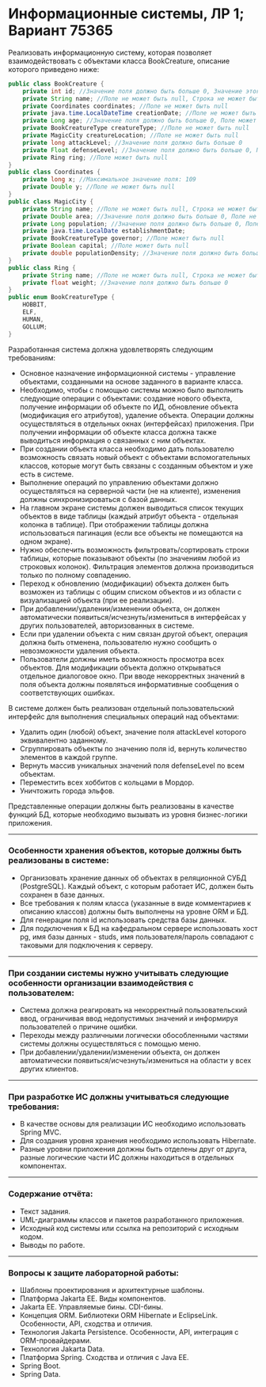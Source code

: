 # Информационные системы, ЛР 1; Вариант 75365

Реализовать информационную систему, которая позволяет взаимодействовать с объектами класса BookCreature, описание которого приведено ниже:

```java
public class BookCreature {
    private int id; //Значение поля должно быть больше 0, Значение этого поля должно быть уникальным, Значение этого поля должно генерироваться автоматически
    private String name; //Поле не может быть null, Строка не может быть пустой
    private Coordinates coordinates; //Поле не может быть null
    private java.time.LocalDateTime creationDate; //Поле не может быть null, Значение этого поля должно генерироваться автоматически
    private Long age; //Значение поля должно быть больше 0, Поле может быть null
    private BookCreatureType creatureType; //Поле не может быть null
    private MagicCity creatureLocation; //Поле не может быть null
    private long attackLevel; //Значение поля должно быть больше 0
    private Float defenseLevel; //Значение поля должно быть больше 0, Поле не может быть null
    private Ring ring; //Поле может быть null
}
public class Coordinates {
    private long x; //Максимальное значение поля: 109
    private Double y; //Поле не может быть null
}
public class MagicCity {
    private String name; //Поле не может быть null, Строка не может быть пустой
    private Double area; //Значение поля должно быть больше 0, Поле не может быть null
    private Long population; //Значение поля должно быть больше 0, Поле не может быть null
    private java.time.LocalDate establishmentDate;
    private BookCreatureType governor; //Поле может быть null
    private Boolean capital; //Поле может быть null
    private double populationDensity; //Значение поля должно быть больше 0
}
public class Ring {
    private String name; //Поле не может быть null, Строка не может быть пустой
    private float weight; //Значение поля должно быть больше 0
}
public enum BookCreatureType {
    HOBBIT,
    ELF,
    HUMAN,
    GOLLUM;
}
````

Разработанная система должна удовлетворять следующим требованиям:

* Основное назначение информационной системы - управление объектами, созданными на основе заданного в варианте класса.
* Необходимо, чтобы с помощью системы можно было выполнить следующие операции с объектами: создание нового объекта, получение информации об объекте по ИД, обновление объекта (модификация его атрибутов), удаление объекта. Операции должны осуществляться в отдельных окнах (интерфейсах) приложения. При получении информации об объекте класса должна также выводиться информация о связанных с ним объектах.
* При создании объекта класса необходимо дать пользователю возможность связать новый объект с объектами вспомогательных классов, которые могут быть связаны с созданным объектом и уже есть в системе.
* Выполнение операций по управлению объектами должно осуществляться на серверной части (не на клиенте), изменения должны синхронизироваться с базой данных.
* На главном экране системы должен выводиться список текущих объектов в виде таблицы (каждый атрибут объекта - отдельная колонка в таблице). При отображении таблицы должна использоваться пагинация (если все объекты не помещаются на одном экране).
* Нужно обеспечить возможность фильтровать/сортировать строки таблицы, которые показывают объекты (по значениям любой из строковых колонок). Фильтрация элементов должна производиться только по полному совпадению.
* Переход к обновлению (модификации) объекта должен быть возможен из таблицы с общим списком объектов и из области с визуализацией объекта (при ее реализации).
* При добавлении/удалении/изменении объекта, он должен автоматически появиться/исчезнуть/измениться в интерфейсах у других пользователей, авторизованных в системе.
* Если при удалении объекта с ним связан другой объект, операция должна быть отменена, пользователю нужно сообщить о невозможности удаления объекта.
* Пользователи должны иметь возможность просмотра всех объектов. Для модификации объекта должно открываться отдельное диалоговое окно. При вводе некорректных значений в поля объекта должны появляться информативные сообщения о соответствующих ошибках.

В системе должен быть реализован отдельный пользовательский интерфейс для выполнения специальных операций над объектами:

* Удалить один (любой) объект, значение поля attackLevel которого эквивалентно заданному.
* Сгруппировать объекты по значению поля id, вернуть количество элементов в каждой группе.
* Вернуть массив уникальных значений поля defenseLevel по всем объектам.
* Переместить всех хоббитов с кольцами в Мордор.
* Уничтожить города эльфов.

Представленные операции должны быть реализованы в качестве функций БД, которые необходимо вызывать из уровня бизнес-логики приложения.

---

### Особенности хранения объектов, которые должны быть реализованы в системе:

* Организовать хранение данных об объектах в реляционной СУБД (PostgreSQL). Каждый объект, с которым работает ИС, должен быть сохранен в базе данных.
* Все требования к полям класса (указанные в виде комментариев к описанию классов) должны быть выполнены на уровне ORM и БД.
* Для генерации поля id использовать средства базы данных.
* Для подключения к БД на кафедральном сервере использовать хост pg, имя базы данных - studs, имя пользователя/пароль совпадают с таковыми для подключения к серверу.

---

### При создании системы нужно учитывать следующие особенности организации взаимодействия с пользователем:

* Система должна реагировать на некорректный пользовательский ввод, ограничивая ввод недопустимых значений и информируя пользователей о причине ошибки.
* Переходы между различными логически обособленными частями системы должны осуществляться с помощью меню.
* При добавлении/удалении/изменении объекта, он должен автоматически появиться/исчезнуть/измениться на области у всех других клиентов.

---

### При разработке ИС должны учитываться следующие требования:

* В качестве основы для реализации ИС необходимо использовать Spring MVC.
* Для создания уровня хранения необходимо использовать Hibernate.
* Разные уровни приложения должны быть отделены друг от друга, разные логические части ИС должны находиться в отдельных компонентах.

---

### Содержание отчёта:

* Текст задания.
* UML-диаграммы классов и пакетов разработанного приложения.
* Исходный код системы или ссылка на репозиторий с исходным кодом.
* Выводы по работе.

---

### Вопросы к защите лабораторной работы:

* Шаблоны проектирования и архитектурные шаблоны.
* Платформа Jakarta EE. Виды компонентов.
* Jakarta EE. Управляемые бины. CDI-бины.
* Концепция ORM. Библиотеки ORM Hibernate и EclipseLink. Особенности, API, сходства и отличия.
* Технология Jakarta Persistence. Особенности, API, интеграция с ORM-провайдерами.
* Технология Jakarta Data.
* Платформа Spring. Сходства и отличия с Java EE.
* Spring Boot.
* Spring Data.
